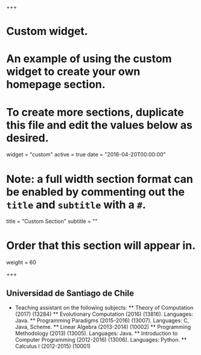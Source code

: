 +++
# Custom widget.
# An example of using the custom widget to create your own homepage section.
# To create more sections, duplicate this file and edit the values below as desired.
widget = "custom"
active = true
date = "2016-04-20T00:00:00"

# Note: a full width section format can be enabled by commenting out the `title` and `subtitle` with a `#`.
title = "Custom Section"
subtitle = ""

# Order that this section will appear in.
weight = 60

+++

## Universidad de Santiago de Chile
 
* Teaching assistant on the following subjects:
  ** Theory of Computation (2017) (13284)
  ** Evolutionary Computation (2016) (13816). Languages: Java.
  ** Programming Paradigms (2015-2016) (13007). Languages: C, Java, Scheme.
  ** Linear Algebra (2013-2014) (10002)
  ** Programming Methodology (2013) (13005). Languages: Java.
  ** Introduction to Computer Programming (2012-2016) (13006). Languages: Python.
  ** Calculus I (2012-2015) (10001)
